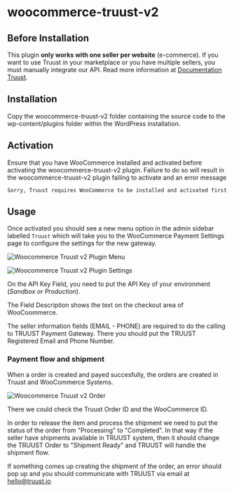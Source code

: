 # woocommerce-truust-v2

## Before Installation

This plugin **only works with one seller per website** (e-commerce). If you want to use Truust in your marketplace or you have multiple sellers, you must manually integrate our API. Read more information at [Documentation Truust](https://docs.truust.io/).

## Installation

Copy the woocommerce-truust-v2 folder containing the source code to the wp-content/plugins folder within the WordPress installation.

## Activation

Ensure that you have WooCommerce installed and activated before activating the woocommerce-truust-v2 plugin. Failure to do so will result in the woocommerce-truust-v2 plugin failing to activate and an error message

```
Sorry, Truust requires WooCommerce to be installed and activated first
```

## Usage

Once activated you should see a new menu option in the admin sidebar labelled `Truust` which will take you to the WooCommerce Payment Settings page to configure the settings for the new gateway.

![Woocommerce Truust v2 Plugin Menu](https://raw.githubusercontent.com/truust-io/woocommerce-truust/master/setup/menu.jpg)

![Woocommerce Truust v2 Plugin Settings](https://raw.githubusercontent.com/truust-io/woocommerce-truust/master/setup/settings.jpg)

On the API Key Field, you need to put the API Key of your environment (_Sandbox or Production_).

The Field Description shows the text on the checkout area of WooCoommerce.

The seller information fields (EMAIL - PHONE) are required to do the calling to TRUUST Payment Gateway. There you should put the TRUUST Registered Email and Phone Number.

### Payment flow and shipment

When a order is created and payed succesfully, the orders are created in Truust and WooCommerce Systems.

![Woocommerce Truust v2 Order](https://github.com/truust-io/woocommerce-truust/blob/master/setup/paymentComplete.png?raw=true)

There we could check the Truust Order ID and the WooCommerce ID.

In order to release the item and process the shipment we need to put the status of the order from "Processing" to "Completed". In that way if the seller have shipments available in TRUUST system, then it should change the TRUUST Order to "Shipment Ready" and TRUUST will handle the shipment flow.

If something comes up creating the shipment of the order, an error should pop up and you should communicate with TRUUST via email at hello@truust.io
